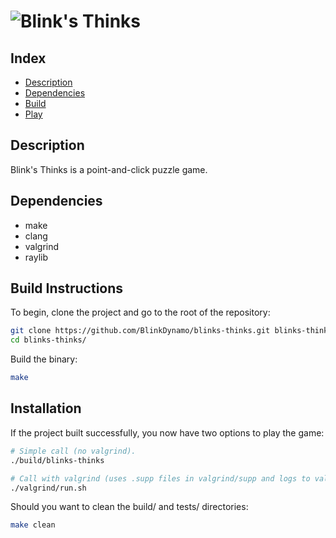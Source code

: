 # ![Blink's Thinks](img/blinks-thinks.png)

## Index
* [Description](#description)
* [Dependencies](#dependencies)
* [Build](#build-instructions)
* [Play](#play)

## Description
Blink's Thinks is a point-and-click puzzle game. 

## Dependencies
* make
* clang
* valgrind
* raylib

## Build Instructions
To begin, clone the project and go to the root of the repository:

```bash
git clone https://github.com/BlinkDynamo/blinks-thinks.git blinks-thinks
cd blinks-thinks/
```

Build the binary:
```bash
make
``` 

## Installation
If the project built successfully, you now have two options to play the game: 

```bash
# Simple call (no valgrind).
./build/blinks-thinks

# Call with valgrind (uses .supp files in valgrind/supp and logs to valgrind/log).
./valgrind/run.sh
```

Should you want to clean the build/ and tests/ directories:
```bash
make clean
```
